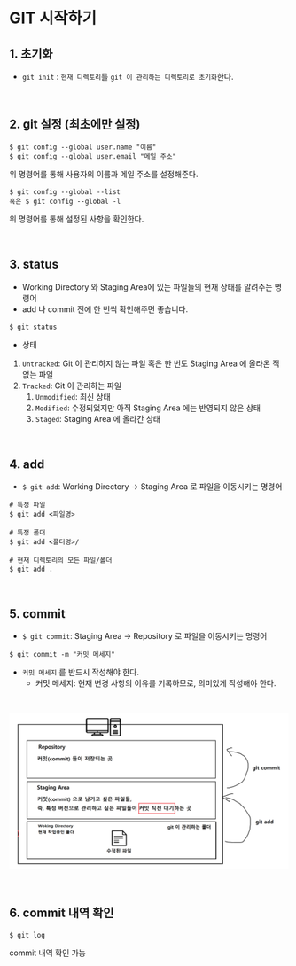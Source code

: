 # GIT 시작하기

## 1. 초기화

- `git init` : `현재 디렉토리`를 `git 이 관리하는 디렉토리로 초기화`한다.

</br>

## 2. git 설정 (최초에만 설정)

```
$ git config --global user.name "이름"
$ git config --global user.email "메일 주소"
```

위 명령어를 통해 사용자의 이름과 메일 주소를 설정해준다.  

```
$ git config --global --list
혹은 $ git config --global -l
```

위 명령어를 통해 설정된 사항을 확인한다.

</br>

## 3. status

- Working Directory 와 Staging Area에 있는 파일들의 현재 상태를 알려주는 명령어
- add 나 commit 전에 한 번씩 확인해주면 좋습니다.

```
$ git status
```

- 상태
1. `Untracked`: Git 이 관리하지 않는 파일 혹은 한 번도 Staging Area 에 올라온 적 없는 파일
2. `Tracked`: Git 이 관리하는 파일
   1. `Unmodified`: 최신 상태
   2. `Modified`: 수정되었지만 아직 Staging Area 에는 반영되지 않은 상태
   3. `Staged`: Staging Area 에 올라간 상태

</br>

## 4. add

- `$ git add`: Working Directory -> Staging Area 로 파일을 이동시키는 명령어

```
# 특정 파일
$ git add <파일명>

# 특정 폴더
$ git add <폴더명>/

# 현재 디렉토리의 모든 파일/폴더
$ git add .
```
</br>

## 5. commit

- `$ git commit`: Staging Area -> Repository 로 파일을 이동시키는 명령어

```
$ git commit -m "커밋 메세지"
```

- `커밋 메세지` 를 반드시 작성해야 한다.
  - 커밋 메세지: 현재 변경 사항의 이유를 기록하므로, 의미있게 작성해야 한다.

</br>

![요약](../img/Image.png)

</br>

## 6. commit 내역 확인

```
$ git log
```

commit 내역 확인 가능
